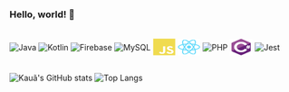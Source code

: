### Hello, world! 👋

<div style="display: inline_block"><br>
  
  <img align="center" alt="Java" height="40" width="40" src="https://cdn.jsdelivr.net/gh/devicons/devicon@latest/icons/java/java-original-wordmark.svg" />
  <img align="center" alt="Kotlin" height="30" width="40" src="https://cdn.jsdelivr.net/gh/devicons/devicon@latest/icons/kotlin/kotlin-original.svg" />
  <img align="center" alt="Firebase" height="40" width="40" src="https://cdn.jsdelivr.net/gh/devicons/devicon@latest/icons/firebase/firebase-plain-wordmark.svg" />       
  <img align="center" alt="MySQL" height="40" width="40" src="https://cdn.jsdelivr.net/gh/devicons/devicon/icons/mysql/mysql-original-wordmark.svg" />
  <img align="center" alt="Javascript" height="30" width="40" src="https://raw.githubusercontent.com/devicons/devicon/master/icons/javascript/javascript-plain.svg">
  <img align="center" alt="React-Native" height="30" width="40" src="https://raw.githubusercontent.com/devicons/devicon/master/icons/react/react-original.svg">
  <img align="center" alt="PHP" height="30" width="40" src="https://cdn.jsdelivr.net/gh/devicons/devicon/icons/php/php-original.svg">  
  <img align="center" alt="Csharp" height="30" width="40" src="https://raw.githubusercontent.com/devicons/devicon/master/icons/csharp/csharp-original.svg">
  <img align="center" alt="Jest" height="30" width="40" src="https://cdn.jsdelivr.net/gh/devicons/devicon@latest/icons/jest/jest-plain.svg" />
          
 
          
          
              
</div> <br>

![Kauã's GitHub stats](https://github-readme-stats.vercel.app/api?username=Kauadt&show_icons=true&theme=transparent)
![Top Langs](https://github-readme-stats.vercel.app/api/top-langs/?username=Kauadt&layout=compact)

